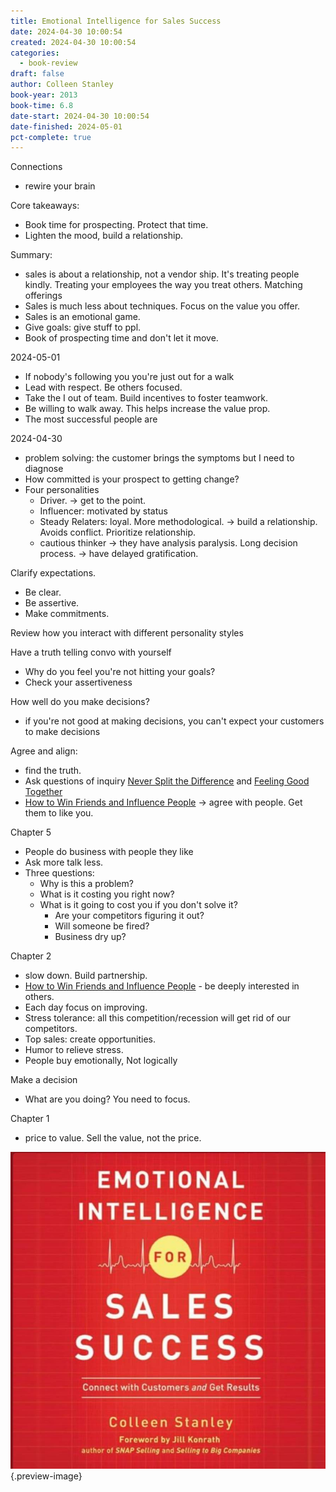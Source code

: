 ```yaml
---
title: Emotional Intelligence for Sales Success
date: 2024-04-30 10:00:54
created: 2024-04-30 10:00:54
categories:
  - book-review
draft: false
author: Colleen Stanley
book-year: 2013
book-time: 6.8
date-start: 2024-04-30 10:00:54
date-finished: 2024-05-01
pct-complete: true
---
```

Connections 
- rewire your brain 

Core takeaways:
- Book time for prospecting. Protect that time. 
- Lighten the mood, build a relationship. 



Summary:
- sales is about a relationship, not a vendor ship. It's treating people kindly. Treating your employees the way you treat others. Matching offerings 
- Sales is much less about techniques. Focus on the value you offer. 
- Sales is an emotional game. 
- Give goals: give stuff to ppl. 
- Book of prospecting time and don't let it move. 

2024-05-01

- If nobody's following you you're just out for a walk 
- Lead with respect. Be others focused. 
- Take the I out of team. Build incentives to foster teamwork. 
- Be willing to walk away. This helps increase the value prop. 
- The most successful people are 

2024-04-30

- problem solving: the customer brings the symptoms but I need to diagnose
- How committed is your prospect to getting change?
- Four personalities 
	- Driver. → get to the point. 
	- Influencer: motivated by status
	- Steady Relaters: loyal. More methodological. → build a relationship. Avoids conflict. Prioritize relationship. 
	- cautious thinker → they have analysis paralysis. Long decision process. → have delayed gratification. 

Clarify expectations. 
- Be clear. 
- Be assertive. 
- Make commitments. 

Review how you interact with different personality styles 

Have a truth telling convo with yourself
- Why do you feel you're not hitting your goals?
- Check your assertiveness

How well do you make decisions?
- if you're not good at making decisions, you can't expect your customers to make decisions 

Agree and align:
- find the truth. 
- Ask questions of inquiry [Never Split the Difference](never-split-the-difference.md) and [Feeling Good Together](feeling-good-together.md)
- [How to Win Friends and Influence People](how-to-win-friends-and-influence-people.md) → agree with people. Get them to like you. 

Chapter 5

- People do business with people they like
- Ask more talk less. 
- Three questions:
	- Why is this a problem?
	- What is it costing you right now?
	- What is it going to cost you if you don't solve it?
		- Are your competitors figuring it out?
		- Will someone be fired?
		- Business dry up?

Chapter 2
- slow down. Build partnership. 
- [How to Win Friends and Influence People](how-to-win-friends-and-influence-people.md) - be deeply interested in others. 
- Each day focus on improving. 
- Stress tolerance: all this competition/recession will get rid of our competitors. 
- Top sales: create opportunities. 
- Humor to relieve stress. 
- People buy emotionally,  Not logically

Make a decision
- What are you doing? You need to focus. 

Chapter 1
- price to value. Sell the value, not the price. 



![Emotional Intelligence for Sales Success](../img/book-emotional-intelligence-for-sales-success.jpeg){.preview-image}